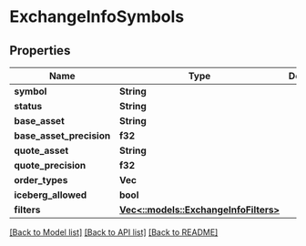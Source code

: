 # ExchangeInfoSymbols

## Properties
Name | Type | Description | Notes
------------ | ------------- | ------------- | -------------
**symbol** | **String** |  | [optional] 
**status** | **String** |  | [optional] 
**base_asset** | **String** |  | [optional] 
**base_asset_precision** | **f32** |  | [optional] 
**quote_asset** | **String** |  | [optional] 
**quote_precision** | **f32** |  | [optional] 
**order_types** | **Vec<String>** |  | [optional] 
**iceberg_allowed** | **bool** |  | [optional] 
**filters** | [**Vec<::models::ExchangeInfoFilters>**](exchangeInfo_filters.md) |  | [optional] 

[[Back to Model list]](../README.md#documentation-for-models) [[Back to API list]](../README.md#documentation-for-api-endpoints) [[Back to README]](../README.md)


